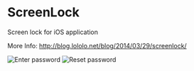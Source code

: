 ScreenLock
==========

Screen lock for iOS application

More Info: http://blog.lololo.net/blog/2014/03/29/screenlock/

![Enter password][2]
![Reset password][3]


  [1]: http://ilost.qiniudn.com/opensourcescrenlock02.jpg
  [2]: http://ilost.qiniudn.com/opensourcescrenlock01.jpg
  [3]: http://ilost.qiniudn.com/opensourcescrenlock03.png
